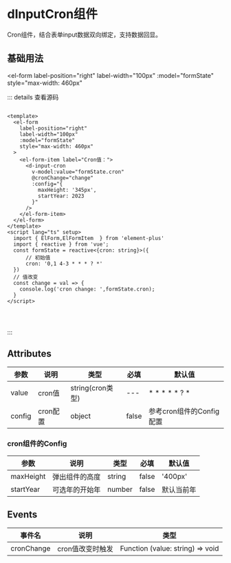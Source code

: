 # dInputCron组件

Cron组件，结合表单input数据双向绑定，支持数据回显。

## 基础用法
<el-form
  label-position="right"
  label-width="100px"
  :model="formState"
  style="max-width: 460px"
>
  <el-form-item label="Cron值：">
    <d-input-cron 
      v-model:value="formState.cron" 
      @cronChange="change" 
      :config="{
        maxHeight: '345px',
        startYear: 2023
      }"
    />
  </el-form-item>
</el-form>

<script lang="ts" setup>
  import { ElForm,ElFormItem  } from 'element-plus'
  import { reactive } from 'vue';
  const formState = reactive<{cron: string}>({
      // 初始值
      cron: '0,1 4-3 * * * ? *'
  })
  // 值改变
  const change = val => {
    console.log('cron change: ',formState.cron);
  }
</script>

::: details 查看源码

```vue

<template>
  <el-form
    label-position="right"
    label-width="100px"
    :model="formState"
    style="max-width: 460px"
  >
    <el-form-item label="Cron值：">
      <d-input-cron 
        v-model:value="formState.cron" 
        @cronChange="change" 
        :config="{
          maxHeight: '345px',
          startYear: 2023
        }"
      />
    </el-form-item>
  </el-form>
</template>
<script lang="ts" setup>
  import { ElForm,ElFormItem  } from 'element-plus'
  import { reactive } from 'vue';
  const formState = reactive<{cron: string}>({
      // 初始值
      cron: '0,1 4-3 * * * ? *'
  })
  // 值改变
  const change = val => {
    console.log('cron change: ',formState.cron);
  }
</script>


  
```

:::

## Attributes

| 参数          | 说明 | 类型   | 必填                                           | 默认值  |
| ---- | ---- | ------ | ------------------------------------------------ | ------- |
| value | cron值 | string(cron类型) | --- | * * * * * ? * |
| config | cron配置 | object | false |参考cron组件的Config配置  |

### cron组件的Config

| 参数          | 说明 | 类型   | 必填                                           | 默认值  |
| ---- | ---- | ------ | ------------------------------------------------ | ------- |
|  maxHeight | 弹出组件的高度 | string | false | '400px' |
| startYear | 可选年的开始年 | number | false | 默认当前年  |

## Events
| 事件名          | 说明 | 类型     |
| ---- | ---- | ------ |
| cronChange |  cron值改变时触发 |  Function  (value: string) => void |